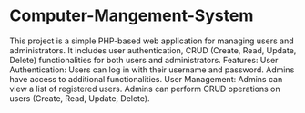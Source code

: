 # Computer-Mangement-System
This project is a simple PHP-based web application for managing users and administrators. It includes user authentication, CRUD (Create, Read, Update, Delete) functionalities for both users and administrators. 
Features:
User Authentication: Users can log in with their username and password. Admins have access to additional functionalities.
User Management: Admins can view a list of registered users.
Admins can perform CRUD operations on users (Create, Read, Update, Delete).
